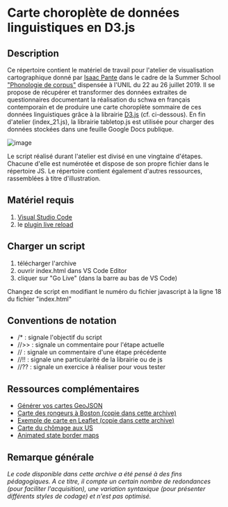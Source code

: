 # Carte choroplète de données linguistiques en D3.js

## Description

Ce répertoire contient le matériel de travail pour l'atelier de visualisation cartographique donné par [Isaac Pante](http://isaacpante.net) dans le cadre de la Summer School ["Phonologie de corpus"](https://wp.unil.ch/summerschools/courses2019/phonologie-de-corpus/) dispensée à l'UNIL du 22 au 26 juillet 2019. Il se propose de récupérer et transformer des données extraites de questionnaires documentant la réalisation du schwa en français contemporain et de produire une carte choroplète sommaire de ces données linguistiques grâce à la librairie [D3.js](https://d3js.org/) (cf. ci-dessous). En fin d'atelier (index_21.js), la librairie tabletop.js est utilisée pour charger des données stockées dans une feuille Google Docs publique.

![image](https://i.imgur.com/tVWx2Yr.png)

Le script réalisé durant l'atelier est divisé en une vingtaine d'étapes. Chacune d'elle est numérotée et dispose de son propre fichier dans le répertoire JS. Le répertoire contient également d'autres ressources, rassemblées à titre d'illustration.

## Matériel requis

1. [Visual Studio Code](https://code.visualstudio.com/Download)
2. le [plugin live reload](https://marketplace.visualstudio.com/items?itemName=ritwickdey.LiveServer)

## Charger un script

1. télécharger l'archive
2. ouvrir index.html dans VS Code Editor
3. cliquer sur "Go Live" (dans la barre au bas de VS Code)

Changez de script en modifiant le numéro du fichier javascript à la ligne 18 du fichier "index.html"

## Conventions de notation

- /*    : signale l'objectif du script
- //>>  : signale un commentaire pour l'étape actuelle
- //    : signale un commentaire d'une étape précédente
- //!!  : signale une particularité de la librairie ou de js
- //??  : signale un exercice à réaliser pour vous tester

## Ressources complémentaires

- [Générer vos cartes GeoJSON](https://geojson-maps.ash.ms/)
- [Carte des rongeurs à Boston (copie dans cette archive)](http://duspviz.mit.edu/d3-workshop/mapping-data-with-d3/)
- [Exemple de carte en Leaflet (copie dans cette archive)](http://bl.ocks.org/ramiroaznar/577043744d523efd6ee981887b274d5a)
- [Carte du chômage aux US](https://observablehq.com/@jdev42092/week-10b-intro-to-d3-js-mapping-data-with-d3)
- [Animated state border maps](https://github.com/maptime-ams/animated-borders-d3js)

## Remarque générale

*Le code disponible dans cette archive a été pensé à des fins pédagogiques. A ce titre, il compte un certain nombre de redondances (pour faciliter l'acquisition), une variation syntaxique (pour présenter différents styles de codage) et n'est pas optimisé.*
